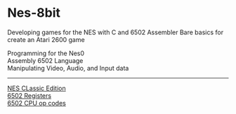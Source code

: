 # Nes-8bit
Developing games for the NES with C and 6502 Assembler
Bare basics for create an Atari 2600 game

Programming for the Nes0<br>
Assembly 6502 Language<br>
Manipulating Video, Audio, and Input data

----------------------------------------------------------------------------------------------------------------------------------------------------

[NES CLassic Edition](https://en.wikipedia.org/wiki/NES_Classic_Edition) <br>
[6502 Registers](https://en.wikipedia.org/wiki/MOS_Technology_6502#Registers) <br>
[6502 CPU op codes](http://www.6502.org/tutorials/6502opcodes.html) <br>

